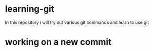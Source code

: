 # learning-git
In this repository i will try out various git commands and learn to use git

# working on a new commit